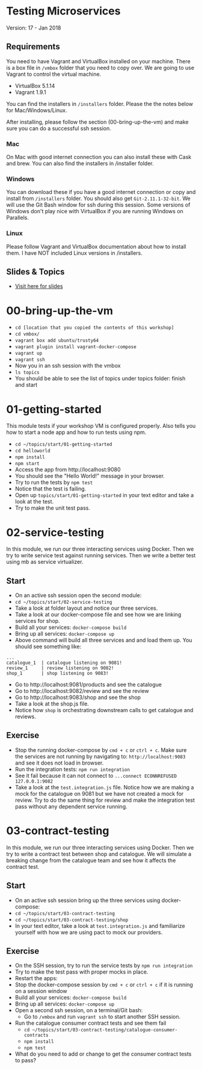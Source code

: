 Testing Microservices
=====================

Version: 17 - Jan 2018

Requirements
------------
You need to have Vagrant and VirtualBox installed on your machine. There is a box
file in `/vmbox` folder that you need to copy over. We are going to
use Vagrant to control the virtual machine.

* VirtualBox 5.1.14
* Vagrant 1.9.1

You can find the installers in `/installers` folder. Please the the
notes below for Mac/Windows/Linux.

After installing, please follow the section (00-bring-up-the-vm) and make sure you can do a successful ssh session.

### Mac
On Mac with good internet connection you can also install these with
Cask and brew. You can also find the installers in /installer folder.

### Windows
You can download these if you have a good internet connection or copy and install from `/installers` folder.
You should also get `Git-2.11.1-32-bit`. We will use the Git Bash window for ssh during this session.
Some versions of Windows don't play nice with VirtualBox if you are running Windows on Parallels.

### Linux
Please follow Vagrant and VirtualBox documentation about how to install
them. I have NOT included Linux versions in /installers.

Slides & Topics
---------------
* [Visit here for slides](https://goo.gl/pJSFKz)

00-bring-up-the-vm
==================

* `cd [location that you copied the contents of this workshop]`
* `cd vmbox/`
* `vagrant box add ubuntu/trusty64`
* `vagrant plugin install vagrant-docker-compose`
* `vagrant up`
* `vagrant ssh`
* Now you in an ssh session with the vmbox
* `ls topics`
* You should be able to see the list of topics under topics folder:
  finish and start


01-getting-started
==================

This module tests if your workshop VM is configured properly. Also tells
you how to start a node app and how to run tests using npm.

* `cd ~/topics/start/01-getting-started`
* `cd helloworld`
* `npm install`
* `npm start`
* Access the app from http://localhost:9080
* You should see the "Hello World!" message in your browser.
* Try to run the tests by `npm test`
* Notice that the test is failing.
* Open up `topics/start/01-getting-started` in your text editor and take
  a look at the test.
* Try to make the unit test pass.

02-service-testing
==================

In this module, we run our three interacting services using Docker. Then
we try to write service test against running services. Then we write a
better test using mb as service virtualizer.

Start
-----

* On an active ssh session open the second module:
* `cd ~/topics/start/02-service-testing`
* Take a look at folder layout and notice our three services.
* Take a look at our docker-compose file and see how we are linking
  services for shop.
* Build all your services: `docker-compose build`
* Bring up all services: `docker-compose up`
* Above command will build all three services and and load them up. You
  should see something like:

```
...
catalogue_1  | catalogue listening on 9081!
review_1     | review listening on 9082!
shop_1       | shop listening on 9083!
```

* Go to http://localhost:9081/products and see the catalogue
* Go to http://localhost:9082/review and see the review
* Go to http://localhost:9083/shop and see the shop
* Take a look at the shop.js file.
* Notice how `shop` is orchestrating downstream calls to get catalogue and reviews.


Exercise
--------
* Stop the running docker-compose by `cmd + c` or `ctrl + c`. Make sure the services
  are not running by navigating to: `http://localhost:9083` and see
it does not load in browser.
* Run the integration tests: `npm run integration`
* See it fail because it can not connect to `...connect ECONNREFUSED 127.0.0.1:9082`
* Take a look at the `test.integration.js` file. Notice how we are
  making a mock for the catalogue on 9081 but we have not created a mock
for review. Try to do the same thing for review and make the integration
test pass without any dependent service running.


03-contract-testing
===================

In this module, we run our three interacting services using Docker. Then
we try to write a contract test between shop and catalogue. We will
simulate a breaking change from the catalogue team and see how it
affects the contract test.

Start
-----
* On an active ssh session bring up the three services using docker-compose:
* `cd ~/topics/start/03-contract-testing`
* `cd ~/topics/start/03-contract-testing/shop`
* In your text editor, take a look at `test.integration.js` and familiarize yourself with how we are using pact to mock our providers.

Exercise
--------
* On the SSH session, try to run the service tests by `npm run integration`
* Try to make the test pass with proper mocks in place.
* Restart the apps:
* Stop the docker-compose session by `cmd + c` or `ctrl + c` if it is running on a session window
* Build all your services: `docker-compose build`
* Bring up all services: `docker-compose up`
* Open a second ssh session, on a terminal/Git bash:
  * Go to `/vmbox` and run `vagrant ssh` to start another SSH session.
* Run the catalogue consumer contract tests and see them fail
  * `cd ~/topics/start/03-contract-testing/catalogue-consumer-contracts`
  * `npm install`
  * `npm test`
* What do you need to add or change to get the consumer contract tests to pass?
